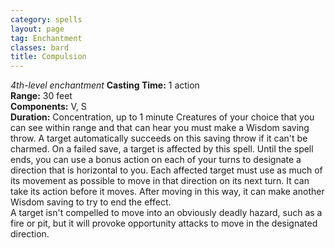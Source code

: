 ```yaml
---
category: spells
layout: page
tag: Enchantment
classes: bard
title: Compulsion 
---
```

_4th-level enchantment_ 
**Casting Time:** 1 action    
**Range:** 30 feet    
**Components:** V, S    
**Duration:** Concentration, up to 1 minute 
Creatures of your choice that you can see within range and that can hear you must make a Wisdom saving throw. A target automatically succeeds on this saving throw if it can't be charmed. On a failed save, a target is affected by this spell. Until the spell ends, you can use a bonus action on each of your turns to designate a direction that is horizontal to you. Each affected target must use as much of its movement as possible to move in that direction on its next turn. It can take its action before it moves. After moving in this way, it can make another Wisdom saving to try to end the effect.    
A target isn't compelled to move into an obviously deadly hazard, such as a fire or pit, but it will provoke opportunity attacks to move in the designated direction.